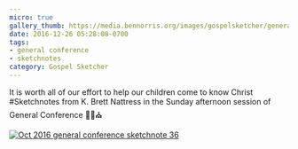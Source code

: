 ```yaml
---
micro: true
gallery_thumb: https://media.bennorris.org/images/gospelsketcher/general-conference/oct-2016/oct-16-5-nattress.jpg
date: 2016-12-26 05:28:08-0700
tags:
- general conference
- sketchnotes
category: Gospel Sketcher
---
```


It is worth all of our effort to help our children come to know Christ
#Sketchnotes from K. Brett Nattress in the Sunday afternoon session of General Conference ✍🏼⛪️

[![Oct 2016 general conference sketchnote 36](https://media.bennorris.org/images/gospelsketcher/general-conference/oct-2016/oct-16-5-nattress.jpg)](https://media.bennorris.org/images/gospelsketcher/general-conference/oct-2016/oct-16-5-nattress.jpg)